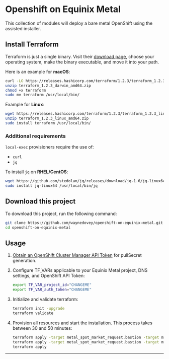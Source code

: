 # Openshift on Equinix Metal

This collection of modules will deploy a bare metal OpenShift using the assisted installer.

## Install Terraform

Terraform is just a single binary. Visit their [download page](https://www.terraform.io/downloads.html), choose your operating system, make the binary executable, and move it into your path.

Here is an example for **macOS**:

```bash
curl -LO https://releases.hashicorp.com/terraform/1.2.3/terraform_1.2.3_darwin_amd64.zip
unzip terraform_1.2.3_darwin_amd64.zip
chmod +x terraform
sudo mv terraform /usr/local/bin/
```

Example for **Linux**:

```bash
wget https://releases.hashicorp.com/terraform/1.2.3/terraform_1.2.3_linux_amd64.zip
unzip terraform_1.2.3_linux_amd64.zip
sudo install terraform /usr/local/bin/
```

### Additional requirements

`local-exec` provisioners require the use of:

- `curl`
- `jq`

To install `jq` on **RHEL/CentOS**:

```bash
wget https://github.com/stedolan/jq/releases/download/jq-1.6/jq-linux64
sudo install jq-linux64 /usr/local/bin/jq
```

## Download this project

To download this project, run the following command:

```bash
git clone https://github.com/waynedovey/openshift-on-equinix-metal.git
cd openshift-on-equinix-metal
```

## Usage

1. [Obtain an OpenShift Cluster Manager API Token](https://cloud.redhat.com/openshift/token) for pullSecret generation.

1. Configure TF_VARs applicable to your Equinix Metal project, DNS settings, and OpenShift API Token:

    ```bash
    export TF_VAR_project_id="CHANGEME"
    export TF_VAR_auth_token="CHANGEME"
    ```

1. Initialize and validate terraform:

    ```bash
    terraform init -upgrade
    terraform validate
    ```

1. Provision all resources and start the installation. This process takes between 30 and 50 minutes:

    ```bash
    terraform apply -target metal_spot_market_request.bastion -target metal_spot_market_request.master0
    terraform apply -target metal_spot_market_request.bastion -target metal_spot_market_request.master0 -target metal_spot_market_request.master1 -target metal_spot_market_request.master2
    terraform apply
    ```
---
